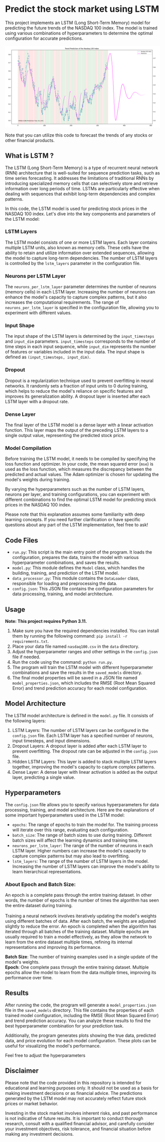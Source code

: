 # Predict the stock market using LSTM


This project implements an LSTM (Long Short-Term Memory) model for predicting the future trends of the NASDAQ 100 index. The model is trained using various combinations of hyperparameters to determine the optimal configuration for accurate predictions. 
<br /><br />
![Image Description](images/nasdaq100_pred_v2.png)

Note that you can utilize this code to forecast the trends of any stocks or other financial products.


## What is LSTM ?

The LSTM (Long Short-Term Memory) is a type of recurrent neural network (RNN) architecture that is well-suited for sequence prediction tasks, such as time series forecasting. It addresses the limitations of traditional RNNs by introducing specialized memory cells that can selectively store and retrieve information over long periods of time. LSTMs are particularly effective when dealing with sequences that exhibit long-term dependencies and complex patterns.

In this code, the LSTM model is used for predicting stock prices in the NASDAQ 100 index. Let's dive into the key components and parameters of the LSTM model:

### LSTM Layers

The LSTM model consists of one or more LSTM layers. Each layer contains multiple LSTM units, also known as memory cells. These cells have the ability to retain and utilize information over extended sequences, allowing the model to capture long-term dependencies. The number of LSTM layers is controlled by the `lstm_layers` parameter in the configuration file.

### Neurons per LSTM Layer

The `neurons_per_lstm_layer` parameter determines the number of neurons (memory cells) in each LSTM layer. Increasing the number of neurons can enhance the model's capacity to capture complex patterns, but it also increases the computational requirements. The range of `neurons_per_lstm_layer` is specified in the configuration file, allowing you to experiment with different values.

### Input Shape

The input shape of the LSTM layers is determined by the `input_timesteps` and `input_dim` parameters. `input_timesteps` corresponds to the number of time steps in each input sequence, while `input_dim` represents the number of features or variables included in the input data. The input shape is defined as `(input_timesteps, input_dim)`.

### Dropout

Dropout is a regularization technique used to prevent overfitting in neural networks. It randomly sets a fraction of input units to 0 during training, which helps to reduce the model's reliance on specific features and improves its generalization ability. A dropout layer is inserted after each LSTM layer with a dropout rate.

### Dense Layer

The final layer of the LSTM model is a dense layer with a linear activation function. This layer maps the output of the preceding LSTM layers to a single output value, representing the predicted stock price. 

### Model Compilation

Before training the LSTM model, it needs to be compiled by specifying the loss function and optimizer. In your code, the mean squared error (`mse`) is used as the loss function, which measures the discrepancy between the predicted and actual values. The Adam optimizer is chosen for updating the model's weights during training.

By varying the hyperparameters such as the number of LSTM layers, neurons per layer, and training configurations, you can experiment with different combinations to find the optimal LSTM model for predicting stock prices in the NASDAQ 100 index.

Please note that this explanation assumes some familiarity with deep learning concepts. If you need further clarification or have specific questions about any part of the LSTM implementation, feel free to ask!

## Code Files

- `run.py`: This script is the main entry point of the program. It loads the configuration, prepares the data, trains the model with various hyperparameter combinations, and saves the results.
- `model.py`: This module defines the `Model` class, which handles the building, training, and prediction of the LSTM model.
- `data_processor.py`: This module contains the `DataLoader` class, responsible for loading and preprocessing the data.
- `config.json`: This JSON file contains the configuration parameters for data processing, training, and model architecture.

## Usage
**Note: This project requires Python 3.11.**
1. Make sure you have the required dependencies installed. You can install them by running the following command: `pip install -r requirements.txt`.
2. Place your data file named `nasdaq100.csv` in the `data` directory.
3. Adjust the hyperparameter ranges and other settings in the `config.json` file if needed.
4. Run the code using the command: `python run.py`.
5. The program will train the LSTM model with different hyperparameter combinations and save the results in the `saved_models` directory.
6. The final model properties will be saved in a JSON file named `model_properties.json`, which includes the RMSE (Root Mean Squared Error) and trend prediction accuracy for each model configuration.

## Model Architecture

The LSTM model architecture is defined in the `model.py` file. It consists of the following layers:

1. LSTM Layers: The number of LSTM layers can be configured in the `config.json` file. Each LSTM layer has a specified number of neurons, input timesteps, and input dimensions.
2. Dropout Layers: A dropout layer is added after each LSTM layer to prevent overfitting. The dropout rate can be adjusted in the `config.json` file.
3. Hidden LSTM Layers: This layer is added to stack multiple LSTM layers together, improving the model's capacity to capture complex patterns.
4. Dense Layer: A dense layer with linear activation is added as the output layer, predicting a single value.

## Hyperparameters

The `config.json` file allows you to specify various hyperparameters for data processing, training, and model architecture. Here are the explanations of some important hyperparameters used in the LSTM model:

- `epochs`: The range of epochs to train the model for. The training process will iterate over this range, evaluating each configuration.
- `batch_size`: The range of batch sizes to use during training. Different batch sizes will affect the learning dynamics and training time.
- `neurons_per_lstm_layer`: The range of the number of neurons in each LSTM layer. Higher numbers can increase the model's capacity to capture complex patterns but may also lead to overfitting.
- `lstm_layers`: The range of the number of LSTM layers in the model. Increasing the number of LSTM layers can improve the model's ability to learn hierarchical representations.

### About Epoch and Batch Size:
An epoch is a complete pass through the entire training dataset. In other words, the number of epochs  is the number of times the algorithm has seen the entire dataset during training. 
<br><br>Training a neural network involves iteratively updating the model's weights using different batches of data. After each batch, the weights are adjusted slightly to reduce 
the error. An epoch is completed when the algorithm has iterated through all batches of the training dataset. 
Multiple epochs are usually required to train a model effectively, as they allow the network to learn from the entire dataset multiple times, refining its internal representations and improving its performance.

**Batch Size**: The number of training examples used in a single update of the model's weights. <br>
**Epoch**: One complete pass through the entire training dataset. Multiple epochs allow the model to learn from the data multiple times, improving its performance over time.








## Results

After running the code, the program will generate a `model_properties.json` file in the `saved_models` directory. This file contains the properties of each trained model configuration, including the RMSE (Root Mean Squared Error) and trend prediction accuracy. You can analyze these results to find the best hyperparameter combination for your prediction task.

Additionally, the program generates plots showing the true data, predicted data, and price evolution for each model configuration. These plots can be useful for visualizing the model's performance.

Feel free to adjust the hyperparameters

## Disclaimer
Please note that the code provided in this repository is intended for educational and learning purposes only. It should not be used as a basis for making investment decisions or as financial advice. The predictions generated by the LSTM model may not accurately reflect future stock prices or market behavior.

Investing in the stock market involves inherent risks, and past performance is not indicative of future results. It is important to conduct thorough research, consult with a qualified financial advisor, and carefully consider your investment objectives, risk tolerance, and financial situation before making any investment decisions.